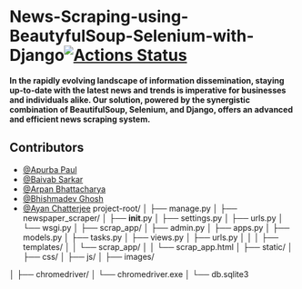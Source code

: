 # News-Scraping-using-BeautyfulSoup-Selenium-with-Django[![Actions Status](https://github.com/cfgnunes/numerical-methods-python/workflows/build/badge.svg)](https://github.com/ThisIs-Developer/News-Scraping-using-BeautyfulSoup-Selenium-with-Django)

**In the rapidly evolving landscape of information dissemination, staying up-to-date with the latest news and trends is imperative for businesses and individuals alike. Our solution, powered by the synergistic combination of BeautifulSoup, Selenium, and Django, offers an advanced and efficient news scraping system.**
## Contributors
 * [@Apurba Paul](https://github.com/ApurbaPaul-NLP)
 * [@Baivab Sarkar](https://github.com/ThisIs-Developer)
 * [@Arpan Bhattacharya](https://github.com/Arpan550)
 * [@Bhishmadev Ghosh](https://github.com/bhishma620)
 * [@Ayan Chatterjee](https://github.com/Ayan123C)
project-root/
│
├── manage.py
│
├── newspaper_scraper/
│   ├── __init__.py
│   ├── settings.py
│   ├── urls.py
│   └── wsgi.py
│
├── scrap_app/
│   ├── admin.py
│   ├── apps.py
│   ├── models.py
│   ├── tasks.py
│   ├── views.py
│   ├── urls.py
│   │
│   ├── templates/
│   │   └── scrap_app/
│   │       └── scrap_app.html
│
├── static/
│   ├── css/
│   ├── js/
│   ├── images/

│
├── chromedriver/
│   └── chromedriver.exe
│
└── db.sqlite3
